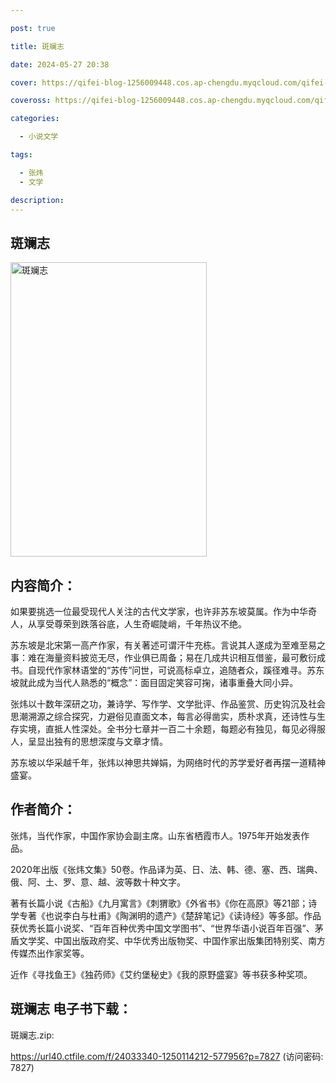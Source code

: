 ```yaml
---

post: true

title: 斑斓志

date: 2024-05-27 20:38

cover: https://qifei-blog-1256009448.cos.ap-chengdu.myqcloud.com/qifei-blog/6613574b68eb93571359fa46.jpg

coveross: https://qifei-blog-1256009448.cos.ap-chengdu.myqcloud.com/qifei-blog/6613574b68eb93571359fa46.jpg

categories:

  - 小说文学

tags:

  - 张炜
  - 文学

description:
---
```


## 斑斓志
<img alt="斑斓志 " class="aligncenter loaded" data-was-processed="true" decoding="async" fetchpriority="high" height="471" src="https://qifei-blog-1256009448.cos.ap-chengdu.myqcloud.com/qifei-blog/6613574b68eb93571359fa46.jpg" style="cursor: zoom-in;" width="314"/>

## 内容简介：

如果要挑选一位最受现代人关注的古代文学家，也许非苏东坡莫属。作为中华奇人，从享受尊荣到跌落谷底，人生奇崛陡峭，千年热议不绝。

苏东坡是北宋第一高产作家，有关著述可谓汗牛充栋。言说其人遂成为至难至易之事：难在海量资料披览无尽，作业俱已周备；易在几成共识相互借鉴，最可敷衍成书。自现代作家林语堂的“苏传”问世，可说高标卓立，追随者众，蹊径难寻。苏东坡就此成为当代人熟悉的“概念”：面目固定笑容可掬，诸事重叠大同小异。

张炜以十数年深研之功，兼诗学、写作学、文学批评、作品鉴赏、历史钩沉及社会思潮溯源之综合探究，力避俗见直面文本，每言必得凿实，质朴求真，还诗性与生存实境，直抵人性深处。全书分七章并一百二十余题，每题必有独见，每见必得服人，呈显出独有的思想深度与文章才情。

苏东坡以华采越千年，张炜以神思共婵娟，为网络时代的苏学爱好者再摆一道精神盛宴。

## 作者简介：

张炜，当代作家，中国作家协会副主席。山东省栖霞市人。1975年开始发表作品。

2020年出版《张炜文集》50卷。作品译为英、日、法、韩、德、塞、西、瑞典、俄、阿、土、罗、意、越、波等数十种文字。

著有长篇小说《古船》《九月寓言》《刺猬歌》《外省书》《你在高原》等21部；诗学专著《也说李白与杜甫》《陶渊明的遗产》《楚辞笔记》《读诗经》等多部。作品获优秀长篇小说奖、“百年百种优秀中国文学图书”、“世界华语小说百年百强”、茅盾文学奖、中国出版政府奖、中华优秀出版物奖、中国作家出版集团特别奖、南方传媒杰出作家奖等。

近作《寻找鱼王》《独药师》《艾约堡秘史》《我的原野盛宴》等书获多种奖项。

## 斑斓志 电子书下载：
斑斓志.zip: 

https://url40.ctfile.com/f/24033340-1250114212-577956?p=7827 (访问密码: 7827)
